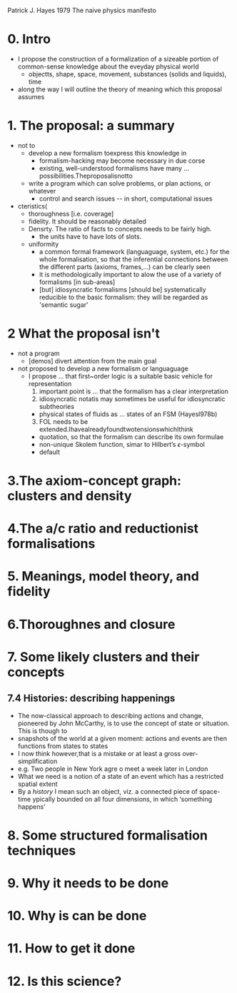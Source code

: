 Patrick J. Hayes
1979
The naive physics manifesto

# 0. Intro

* I propose the construction of a formalization of a sizeable portion of
  common-sense knowledge about the eveyday physical world
  * objectts, shape, space, movement, substances (solids and liquids), time
* along the way I will outline the theory of meaning which this proposal
  assumes

# 1. The proposal: a summary

* not to 
  * develop a new formalism toexpress this knowledge in
    * formalism-hacking may become necessary in due corse
    * existing, well-understood formalisms have many ... possibilities.Theproposalisnotto
  * write a program which can solve problems, or plan actions, or whatever
    * control and search issues -- in short, computational issues
* cteristics(
  * thoroughness [i.e. coverage]
  * fidelity. It should be reasonably detailed
  * Densrty. The ratio of facts to concepts needs to be fairly high.
    * the units have to have lots of slots.
  * uniformity
    * a common formal framework (languaguage, system, etc.) for the whole
      formalisation, so that the inferential connections between the different
      parts (axioms, frames,...) can be clearly seen
    * it is methodologically important to alow the use of a variety of
      formalisms [in sub-areas]
    * [but] idiosyncratic formalisms [should be] systematically reducible to
      the basic formalism: they will be regarded as 'semantic sugar'

# 2 What the proposal isn't

* not a program
  * [demos] divert attention from the main goal
* not proposed to develop a new formalism or languaguage
  * I propose ... that first~order logic is a suitable basic vehicle for
    representation
    1. important point is ... that the formalism has a clear interpretation
    2. idiosyncratic notatis may sometimes be useful for idiosyncratic subtheories
      * physical states of fluids as ... states of an FSM (Hayesl978b)
    3. FOL needs to be extended.IhavealreadyfoundtwotensionswhichIthink
      * quotation, so that the formalism can describe its own formulae
      * non-unique Skolem function, simar to Hilbert’s $\epsilon$-symbol
      * default

# 3.The axiom-concept graph: clusters and density

# 4.The a/c ratio and reductionist formalisations

# 5. Meanings, model theory, and fidelity

# 6.Thoroughnes and closure

# 7. Some likely clusters and their concepts

## 7.4 Histories: describing happenings

* The  now-classical approach to describing actions and change, pioneered by
  John McCarthy, is to use the concept of state or situation. This is though to
* snapshots of the world at a given moment: actions and events are then
  functions from states to states
* I now think however,that is a mistake or at least a gross over-simplification
* e.g.  Two people in New York agre o meet a week later in London
* What we need is a notion of a state of an event which has a restricted
  spatial extent
* By a _history_ I mean such an object, viz. a connected piece of space-time
  ypically bounded on all four dimensions, in which ‘something happens’ 

# 8. Some structured formalisation techniques

# 9. Why it needs to be done

# 10. Why is can be done

# 11. How to get it done

# 12. Is this science?
